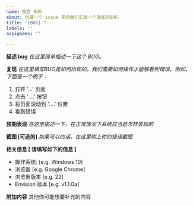 ```yaml
---
name: 报告 BUG
about: 创建一个 issue 来向我们汇报一个潜在的BUG
title: "[BUG] "
labels: ''
assignees: ''

---
```


**描述 bug**
*在这里简单描述一下这个 BUG。*

**复现**
*在这里填写BUG是如何出现的，我们需要如何操作才能够看到错误。例如，下面是一个例子：*
1. 打开 '...' 页面
2. 点击 '....' 按钮
3. 将页面滚动到 '....' 位置
4. 看到错误

**预期表现**
*在这里描述一下，在正常情况下系统应当是怎样表现的*

**截图 [可选的]**
*如果可以的话，在这里附上你的错误截图*

**相关信息 [ 请填写如下的信息 ]**
 - 操作系统: [e.g. Windows 10]
 - 浏览器 [e.g. Google Chrome]
 - 浏览器版本 [e.g. 22]
 - Envision 版本 [e.g. v1.1.0a]

**附加内容**
其他你可能想要补充的内容
